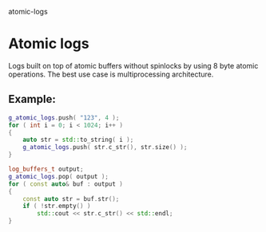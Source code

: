 atomic-logs
# Atomic logs

Logs built on top of atomic buffers without spinlocks by using 8 byte atomic operations.
The best use case is multiprocessing architecture.

## Example:
```cpp
g_atomic_logs.push( "123", 4 );
for ( int i = 0; i < 1024; i++ )
{
	auto str = std::to_string( i );
	g_atomic_logs.push( str.c_str(), str.size() );
}

log_buffers_t output;
g_atomic_logs.pop( output );
for ( const auto& buf : output )
{
	const auto str = buf.str();
	if ( !str.empty() )
		std::cout << str.c_str() << std::endl;
}
```
